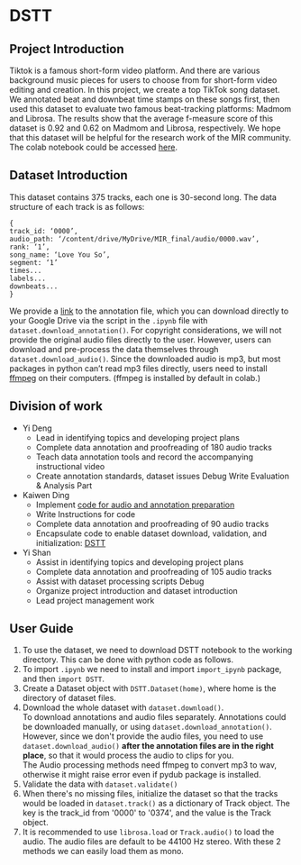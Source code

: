 # DSTT

## Project Introduction

Tiktok is a famous short-form video platform. And there are various background music pieces for users to choose from for short-form video editing and creation. In this project, we create a top TikTok song dataset. We annotated beat and downbeat time stamps on these songs first, then used this dataset to evaluate two famous beat-tracking platforms: Madmom and Librosa. The results show that the average f-measure score of this dataset is 0.92 and 0.62 on Madmom and Librosa, respectively. We hope that this dataset will be helpful for the research work of the MIR community. The colab notebook could be accessed [here](https://colab.research.google.com/drive/1gZNCXWFaJWpxMn_TeDP5FNk69dHrWQ5S?usp=sharing).

## Dataset Introduction

This dataset contains 375 tracks, each one is 30-second long. The data structure of each track is as follows:

```
{
track_id: ‘0000’,
audio_path: ‘/content/drive/MyDrive/MIR_final/audio/0000.wav’,
rank: ‘1’,
song_name: ‘Love You So’,
segment: ‘1’
times...
labels...
downbeats...
}
```

We provide a [link](https://drive.google.com/uc?export=download&id=1U7J-dDlCob_s_KF5fu5nHbEXKIpCYVVg) to the annotation file, which you can download directly to your Google Drive via the script in the `.ipynb` file with `dataset.download_annotation()`. For copyright considerations, we will not provide the original audio files directly to the user. However, users can download and pre-process the data themselves through `dataset.download_audio()`. Since the downloaded audio is mp3, but most packages in python can’t read mp3 files directly, users need to install [ffmpeg](https://ffmpeg.org/) on their computers. (ffmpeg is installed by default in colab.)

## Division of work
- Yi Deng
  - Lead in identifying topics and developing project plans
  - Complete data annotation and proofreading of 180 audio tracks
  - Teach data annotation tools and record the accompanying instructional video
  - Create annotation standards, dataset issues Debug
Write Evaluation & Analysis Part
- Kaiwen Ding
  - Implement [code for audio and annotation preparation](https://colab.research.google.com/drive/1ZwTv-afRkI3SAazgRP-FkN2wEXGNmzzl)
  - Write Instructions for code 
  - Complete data annotation and proofreading of 90 audio tracks
  - Encapsulate code to enable dataset download, validation, and initialization: [DSTT]()
- Yi Shan
  - Assist in identifying topics and developing project plans
  - Complete data annotation and proofreading of 105 audio tracks
  - Assist with dataset processing scripts Debug
  - Organize project introduction and dataset introduction
  - Lead project management work

## User Guide

1. To use the dataset, we need to download DSTT notebook to the working directory. This can be done with python code as follows.
2. To import `.ipynb` we need to install and import `import_ipynb` package, and then `import DSTT`.
3. Create a Dataset object with `DSTT.Dataset(home)`, where home is the directory of dataset files.
4. Download the whole dataset with `dataset.download()`. \
To download annotations and audio files separately.
Annotations could be downloaded manually, or using `dataset.download_annotation()`. However, since we don't provide the audio files, you need to use `dataset.download_audio()`  **after the annotation files are in the right place**, so that it would process the audio to clips for you. \
The Audio processing methods need ffmpeg to convert mp3 to wav, otherwise it might raise error even if pydub package is installed.
5. Validate the data with `dataset.validate()`
6. When there's no missing files, initialize the dataset so that the tracks would be loaded in `dataset.track()` as a dictionary of Track object. The key is the track_id from '0000' to '0374', and the value is the Track object.
7. It is recommended to use `librosa.load` or `Track.audio()` to load the audio. The audio files are default to be 44100 Hz stereo. With these 2 methods we can easily load them as mono.